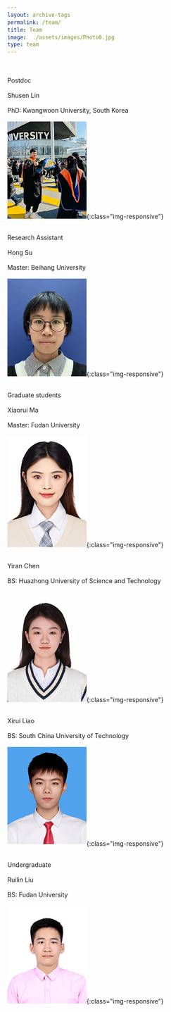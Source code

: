 ```yaml
---
layout: archive-tags
permalink: /team/
title: Team
image:  ./assets/images/Photo0.jpg
type: team
---
```

<br /> <br />
Postdoc
<br /> <br />
Shusen Lin
<br /> <br />
PhD: Kwangwoon University, South Korea
<br /> <br />
![Photo](/assets/images/Photo5_new_2.jpg){:class="img-responsive"}
<br /> <br />

Research Assistant
<br /> <br />
Hong Su
<br /> <br />
Master: Beihang University
<br /> <br />
![Photo](/assets/images/Photo1_new_2.jpg){:class="img-responsive"}
<br /> <br />

Graduate students
<br /> <br />
Xiaorui Ma
<br /> <br />
Master: Fudan University
<br /> <br />
![Photo](/assets/images/Photo6_new.jpg){:class="img-responsive"}
<br /> <br />

Yiran Chen
<br /> <br />
BS: Huazhong University of Science and Technology
<br /> <br />
![Photo](/assets/images/Photo2_new_2.jpg){:class="img-responsive"}
<br /> <br />

Xirui Liao
<br /> <br />
BS: South China University of Technology
<br /> <br />
![Photo](/assets/images/Photo3_new_2.jpg){:class="img-responsive"}
<br /> <br />

Undergraduate
<br /> <br />
Ruilin Liu
<br /> <br />
BS: Fudan University
<br /> <br />
![Photo](/assets/images/Photo4_new_2.jpg){:class="img-responsive"}


